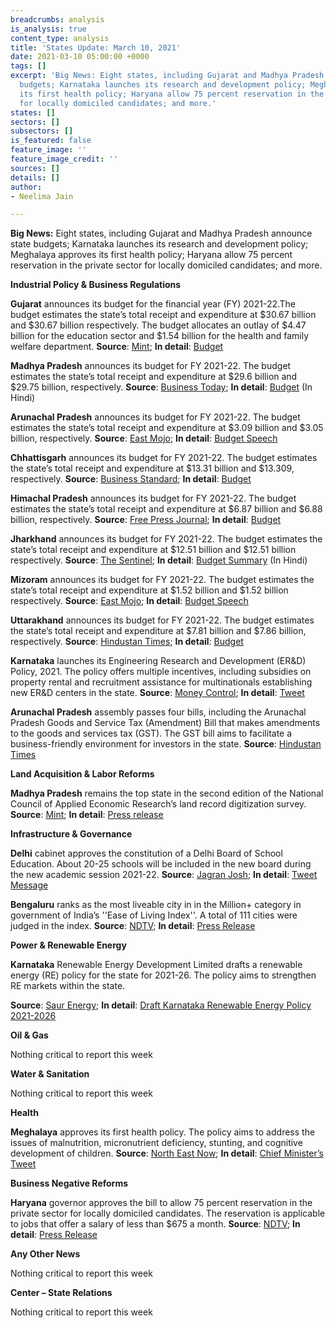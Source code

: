 ```yaml
---
breadcrumbs: analysis
is_analysis: true
content_type: analysis
title: 'States Update: March 10, 2021'
date: 2021-03-10 05:00:00 +0000
tags: []
excerpt: 'Big News: Eight states, including Gujarat and Madhya Pradesh announce state
  budgets; Karnataka launches its research and development policy; Meghalaya approves
  its first health policy; Haryana allow 75 percent reservation in the private sector
  for locally domiciled candidates; and more.'
states: []
sectors: []
subsectors: []
is_featured: false
feature_image: ''
feature_image_credit: ''
sources: []
details: []
author:
- Neelima Jain

---
```

**Big News:** Eight states, including Gujarat and Madhya Pradesh announce state budgets; Karnataka launches its research and development policy; Meghalaya approves its first health policy; Haryana allow 75 percent reservation in the private sector for locally domiciled candidates; and more.

**Industrial Policy & Business Regulations**

**Gujarat** announces its budget for the financial year (FY) 2021-22.The budget estimates the state’s total receipt and expenditure at $30.67 billion and $30.67 billion respectively. The budget allocates an outlay of $4.47 billion for the education sector and $1.54 billion for the health and family welfare department. **Source**: [Mint](https://www.livemint.com/news/india/gujarat-budget-2021-rs-32-719-cr-for-education-rs-1-500-cr-for-ahmedabad-mumbai-bullet-train-11614763515589.html); **In detail**: [Budget](https://financedepartment.gujarat.gov.in/Documents/Bud-Eng_1014_2021-3-3_638.pdf)

**Madhya Pradesh** announces its budget for FY 2021-22. The budget estimates the state’s total receipt and expenditure at $29.6 billion and $29.75 billion, respectively. **Source**: [Business Today](https://www.businesstoday.in/current/economy-politics/mp-budget-2021-rs-241-lakh-crore-e-budget-tabled-no-tax-hike-in-fy22/story/432801.html); **In detail**: [Budget](https://finance.mp.gov.in/uploads/budget/Budget_Presentation_2021-22_Press_conf__2_3_2021_Final.pdf) (In Hindi)

**Arunachal Pradesh** announces its budget for FY 2021-22. The budget estimates the state’s total receipt and expenditure at $3.09 billion and $3.05 billion, respectively. **Source**: [East Mojo](https://www.eastmojo.com/arunachal-pradesh/2021/03/04/deficit-budget-in-arunachal-assembly-focuses-on-health-education/); **In detail**: [Budget Speech](http://www.arunachalbudget.in/doc/speech.pdf)

**Chhattisgarh** announces its budget for FY 2021-22. The budget estimates the state’s total receipt and expenditure at $13.31 billion and $13.309, respectively. **Source**: [Business Standard](https://www.business-standard.com/article/economy-policy/chhattisgarh-cm-presents-budget-of-rs-97-106-cr-for-2021-22-121030100849_1.html); **In detail**: [Budget](http://finance.cg.gov.in/budget_doc/main_budget.asp?year1=2021)

**Himachal Pradesh** announces its budget for FY 2021-22. The budget estimates the state’s total receipt and expenditure at $6.87 billion and $6.88 billion, respectively. **Source**: [Free Press Journal](https://www.freepressjournal.in/india/himachal-pradesh-budget-2021-22-no-provision-for-any-new-taxes-12-schemes-for-women-empowerment-proposed); **In detail**: [Budget](https://hpvidhansabha.nic.in/Home/Budgets)

**Jharkhand** announces its budget for FY 2021-22. The budget estimates the state’s total receipt and expenditure at $12.51 billion and $12.51 billion respectively. **Source**: [The Sentinel](https://www.sentinelassam.com/national-news/jharkhand-finance-minister-tables-rs-91277-crore-budget-526992); **In detail**: [Budget Summary](https://finance.jharkhand.gov.in/pdf/Budget_2021_22/Budget_Saar_compressed.pdf) (In Hindi)

**Mizoram** announces its budget for FY 2021-22. The budget estimates the state’s total receipt and expenditure at $1.52 billion and $1.52 billion respectively. **Source**: [East Mojo](https://www.eastmojo.com/mizoram/2021/03/01/mizoram-budget-rs-4-cr-for-sedp-rs-5-cr-for-ex-mnf-cadres/); **In detail**: [Budget Speech](https://finance.mizoram.gov.in/uploads/attachments/65a5dad296d5180579b5e1e1ec894c5a/budget-speech-2021-22-english-version.pdf)

**Uttarakhand** announces its budget for FY 2021-22. The budget estimates the state’s total receipt and expenditure at $7.81 billion and $7.86 billion, respectively. **Source**: [Hindustan Times](https://www.hindustantimes.com/cities/dehradun-news/uttarakhand-cm-presents-rs-57-400-cr-budget-for-fy22-with-health-infra-in-focus-101614870675244.html); **In detail**: [Budget](https://budget.uk.gov.in/files/_%E0%A4%8F%E0%A4%95_%E0%A4%A8%E0%A5%9B%E0%A4%B0_%E0%A4%AE%E0%A5%87%E0%A4%82__1.pdf)

**Karnataka** launches its Engineering Research and Development (ER&D) Policy, 2021. The policy offers multiple incentives, including subsidies on property rental and recruitment assistance for multinationals establishing new ER&D centers in the state. **Source**: [Money Control](https://www.moneycontrol.com/news/business/karnataka-unveils-new-policy-for-engineering-research-development-sector-6594061.html); **In detail**: [Tweet](https://twitter.com/ITBTGoK/status/1366623600267067395?s=20)

**Arunachal Pradesh** assembly passes four bills, including the Arunachal Pradesh Goods and Service Tax (Amendment) Bill that makes amendments to the goods and services tax (GST). The GST bill aims to facilitate a business-friendly environment for investors in the state. **Source**: [Hindustan Times](https://www.hindustantimes.com/india-news/arunachal-assembly-passes-key-bills-on-gst-regulatory-reforms-for-investors-101614868335908.html)

**Land Acquisition & Labor Reforms**

**Madhya Pradesh** remains the top state in the second edition of the National Council of Applied Economic Research’s land record digitization survey. **Source**: [Mint](https://www.livemint.com/news/india/madhya-pradesh-west-bengal-top-in-ncaer-survey-on-land-record-digitization-11614861552919.html); **In detail**: [Press release](https://www.ncaer.org/event_details.php?EID=270&EID=270)

**Infrastructure & Governance**

**Delhi** cabinet approves the constitution of a Delhi Board of School Education. About 20-25 schools will be included in the new board during the new academic session 2021-22. **Source**: [Jagran Josh](https://www.jagranjosh.com/current-affairs/delhi-cabinet-approves-constitution-of-delhi-board-of-school-education-1615021356-1); **In detail**: [Tweet Message](https://twitter.com/ANI/status/1368102287940325379)

**Bengaluru** ranks as the most liveable city in in the Million+ category in government of India’s ''Ease of Living Index''. A total of 111 cities were judged in the index. **Source**: [NDTV](https://www.ndtv.com/india-news/bengaluru-shimla-ranked-most-livable-cities-in-governments-ease-of-living-index-2020-2383487); **In detail**: [Press Release](https://pib.gov.in/PressReleasePage.aspx?PRID=1702417)

**Power & Renewable Energy**

**Karnataka** Renewable Energy Development Limited drafts a renewable energy (RE) policy for the state for 2021-26. The policy aims to strengthen RE markets within the state.

**Source**: [Saur Energy](https://www.saurenergy.com/solar-energy-news/karnataka-issues-renewable-energy-policy-2021-26-targets-20-gw-of-re-projects); **In detail**: [Draft Karnataka Renewable Energy Policy 2021-2026](https://kredlinfo.in/solargrid/Letter%20for%20stake%20holder%20comments.pdf)

**Oil & Gas**

Nothing critical to report this week

**Water & Sanitation**

Nothing critical to report this week

**Health**

**Meghalaya** approves its first health policy. The policy aims to address the issues of malnutrition, micronutrient deficiency, stunting, and cognitive development of children. **Source**: [North East Now](https://nenow.in/north-east-news/meghalaya/meghalaya-approves-states-first-health-policy.html); **In detail**: [Chief Minister’s Tweet](https://twitter.com/SangmaConrad/status/1367865604401553413?s=20)

**Business Negative Reforms**

**Haryana** governor approves the bill to allow 75 percent reservation in the private sector for locally domiciled candidates. The reservation is applicable to jobs that offer a salary of less than $675 a month. **Source**: [NDTV](https://www.ndtv.com/india-news/75-reservation-in-private-jobs-approved-by-haryana-governor-dushyant-chautala-2382027); **In detail**: [Press Release](https://www.prharyana.gov.in/en/haryana-minister-of-state-for-labour-and-employment-sh-anoop-dhanak-said-the-state-has-given-a)

**Any Other News**

Nothing critical to report this week

**Center – State Relations**

Nothing critical to report this week